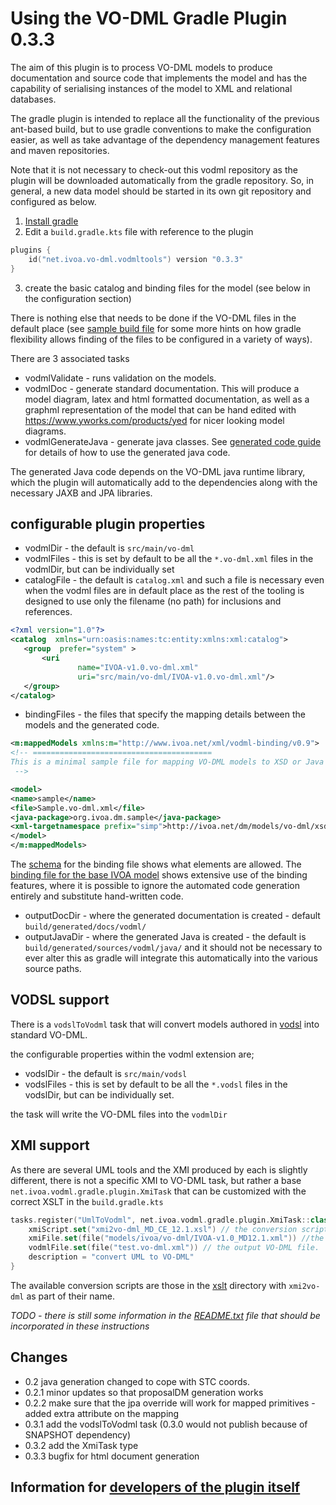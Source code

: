 Using the VO-DML Gradle Plugin 0.3.3
===================================

The aim of this plugin is to process VO-DML models to produce documentation and source code that
implements the model and has the capability of serialising instances of the model to XML and 
relational databases.

The gradle plugin is intended to replace all the functionality of the 
previous ant-based build, but to use gradle conventions to make the configuration
easier, as well as take advantage of the dependency management features and maven repositories.

Note that it is not necessary to check-out this vodml repository as the plugin will be downloaded automatically from the gradle repository. 
So, in general, a new data model should be started in its own git repository and configured
as below.


1. [Install gradle](https://gradle.org/install/) 
2. Edit a `build.gradle.kts` file with reference to the plugin

```kotlin
plugins {
    id("net.ivoa.vo-dml.vodmltools") version "0.3.3"
}
```
3. create the basic catalog and binding files for the model (see below in the configuration section) 

There is nothing else that needs to be done if the VO-DML files in the default place 
(see [sample build file](gradletooling/sample/build.gradle.kts) for some more 
hints on how gradle flexibility allows finding of the files
to be configured in a variety of ways). 

There are 3 associated tasks

* vodmlValidate - runs validation on the models.
* vodmlDoc - generate standard documentation. This will produce a model diagram, latex and html formatted documentation, as well as a graphml representation of the model 
  that can be hand edited with https://www.yworks.com/products/yed for nicer looking model diagrams.
* vodmlGenerateJava - generate java classes. See [generated code guide](JavaCodeGeneration.md) for details of how to use the generated java code.

The generated Java code depends on the VO-DML java runtime library, which the plugin will automatically add to the
dependencies along with the necessary JAXB and JPA libraries.

## configurable plugin properties

* vodmlDir - the default is `src/main/vo-dml`
* vodmlFiles - this is set by default to be all the `*.vo-dml.xml` files in the vodmlDir, but can be individually set
* catalogFile - the default is `catalog.xml` and such a file is necessary even when the vodml files are in default place
  as the rest of the tooling is designed to use only the filename (no path) for inclusions and references.
```xml
<?xml version="1.0"?>
<catalog  xmlns="urn:oasis:names:tc:entity:xmlns:xml:catalog">  
   <group  prefer="system" >
       <uri
               name="IVOA-v1.0.vo-dml.xml"
               uri="src/main/vo-dml/IVOA-v1.0.vo-dml.xml"/>
   </group>
</catalog>
```
* bindingFiles - the files that specify the mapping details between the models and the generated code.
```xml
<m:mappedModels xmlns:m="http://www.ivoa.net/xml/vodml-binding/v0.9">
<!-- ========================================
This is a minimal sample file for mapping VO-DML models to XSD or Java using the gradle tooling
 -->

<model>
<name>sample</name>
<file>Sample.vo-dml.xml</file>
<java-package>org.ivoa.dm.sample</java-package>
<xml-targetnamespace prefix="simp">http://ivoa.net/dm/models/vo-dml/xsd/sample/sample</xml-targetnamespace>
</model>
</m:mappedModels>
```

The [schema](../xsd/vo-dml-binding.xsd) for the binding file shows what elements are allowed. The [binding file for the base IVOA model](./binding_ivoa_model.xml)
shows extensive use of the binding features, where it is possible to ignore the automated code generation entirely and substitute
hand-written code.

* outputDocDir - where the generated documentation is created - default `build/generated/docs/vodml/`
* outputJavaDir - where the generated Java is created - the default is `build/generated/sources/vodml/java/` and it should not 
  be necessary to ever alter this as gradle will integrate this automatically into the various source paths.

## VODSL support

There is a `vodslToVodml` task that will convert models authored in [vodsl](https://github.com/pahjbo/vodsl) into standard VO-DML.

the configurable properties within the vodml extension are;

* vodslDir - the default is `src/main/vodsl`
* vodslFiles - this is set by default to be all the `*.vodsl` files in the vodslDir, but can be individually set.

the task will write the VO-DML files into the `vodmlDir`

## XMI support

As there are several UML tools and the XMI produced by each is slightly different,
there is not a specific XMI to VO-DML task, but rather a base `net.ivoa.vodml.gradle.plugin.XmiTask`
that can be customized with the correct XSLT in the `build.gradle.kts`

```kotlin
tasks.register("UmlToVodml", net.ivoa.vodml.gradle.plugin.XmiTask::class.java) {
    xmiScript.set("xmi2vo-dml_MD_CE_12.1.xsl") // the conversion script - automatically found in the xslt directory
    xmiFile.set(file("models/ivoa/vo-dml/IVOA-v1.0_MD12.1.xml")) //the UML XMI to convert
    vodmlFile.set(file("test.vo-dml.xml")) // the output VO-DML file.
    description = "convert UML to VO-DML"
}
```
The available conversion scripts are those in the [xslt](./xslt) directory with `xmi2vo-dml` as part of their name.


_TODO - there is still some information in the [README.txt](./README.txt) file that should be incorporated in these instructions_


## Changes

* 0.2 java generation changed to cope with STC coords.
* 0.2.1 minor updates so that proposalDM generation works
* 0.2.2 make sure that the jpa override will work for mapped primitives - added extra attribute on the mapping
* 0.3.1 add the vodslToVodml task (0.3.0 would not publish because of SNAPSHOT dependency)
* 0.3.2 add the XmiTask type
* 0.3.3 bugfix for html document generation


## Information for [developers of the plugin itself](./Developing.md)